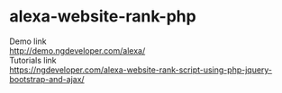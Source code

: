 # alexa-website-rank-php
Demo link<br>
http://demo.ngdeveloper.com/alexa/
<br>
Tutorials link <br>
https://ngdeveloper.com/alexa-website-rank-script-using-php-jquery-bootstrap-and-ajax/
